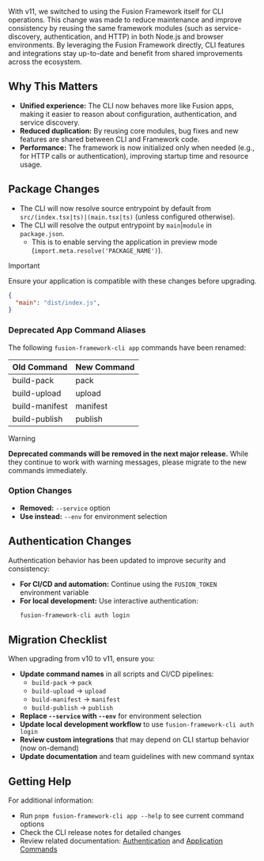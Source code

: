 With v11, we switched to using the Fusion Framework itself for CLI operations. This change was made to reduce maintenance and improve consistency by reusing the same framework modules (such as service-discovery, authentication, and HTTP) in both Node.js and browser environments. By leveraging the Fusion Framework directly, CLI features and integrations stay up-to-date and benefit from shared improvements across the ecosystem.

## Why This Matters
- **Unified experience:** The CLI now behaves more like Fusion apps, making it easier to reason about configuration, authentication, and service discovery.
- **Reduced duplication:** By reusing core modules, bug fixes and new features are shared between CLI and Framework code.
- **Performance:** The framework is now initialized only when needed (e.g., for HTTP calls or authentication), improving startup time and resource usage.

## Package Changes

- The CLI will now resolve source entrypoint by default from `src/(index.tsx|ts)|(main.tsx|ts)` (unless configured otherwise).
- The CLI will resolve the output entrypoint by `main`|`module` in `package.json`.
  - This is to enable serving the application in preview mode (`import.meta.resolve('PACKAGE_NAME')`).

> [!IMPORTANT]
> Ensure your application is compatible with these changes before upgrading.
> ```json
> {
>   "main": "dist/index.js",
> }
> ```

### Deprecated App Command Aliases

The following `fusion-framework-cli app` commands have been renamed:

| Old Command    | New Command |
| -------------- | ----------- |
| build-pack     | pack        |
| build-upload   | upload      |
| build-manifest | manifest    |
| build-publish  | publish     |

> [!WARNING]
> **Deprecated commands will be removed in the next major release.** While they continue to work with warning messages, please migrate to the new commands immediately.

### Option Changes
- **Removed:** `--service` option
- **Use instead:** `--env` for environment selection

## Authentication Changes

Authentication behavior has been updated to improve security and consistency:

- **For CI/CD and automation:** Continue using the `FUSION_TOKEN` environment variable
- **For local development:** Use interactive authentication:
  ```sh
  fusion-framework-cli auth login
  ```

## Migration Checklist

When upgrading from v10 to v11, ensure you:

- **Update command names** in all scripts and CI/CD pipelines:
   - `build-pack` → `pack`
   - `build-upload` → `upload` 
   - `build-manifest` → `manifest`
   - `build-publish` → `publish`
- **Replace `--service` with `--env`** for environment selection
- **Update local development workflow** to use `fusion-framework-cli auth login`
- **Review custom integrations** that may depend on CLI startup behavior (now on-demand)
- **Update documentation** and team guidelines with new command syntax

## Getting Help

For additional information:
- Run `pnpm fusion-framework-cli app --help` to see current command options
- Check the CLI release notes for detailed changes
- Review related documentation: [Authentication](auth.md) and [Application Commands](application.md)

